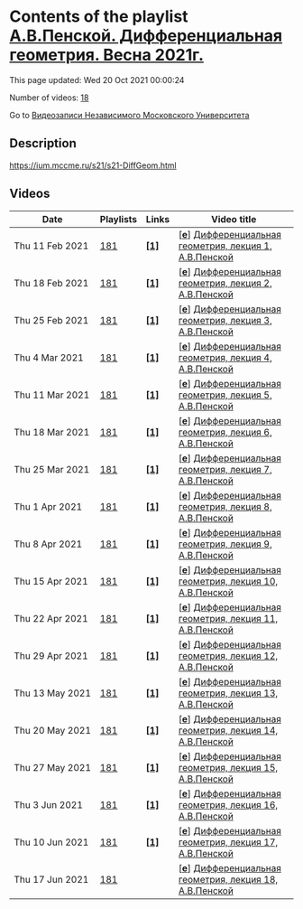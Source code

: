 # Contents of the playlist [А.В.Пенской. Дифференциальная геометрия. Весна 2021г.](https://www.youtube.com/playlist?list=PLp9ABVh6_x4EoScNqVSG_EsZaLbjJLy05)

This page updated: Wed 20 Oct 2021 00:00:24

Number of videos: [18](#videos)

Go to [Видеозаписи Независимого Московского Университета](../README.md)

## Description

<https://ium.mccme.ru/s21/s21-DiffGeom.html>

## Videos

|Date|Playlists|Links|Video title|
|---|---|---|---|
| Thu&nbsp;11&nbsp;Feb&nbsp;2021 | [181](../playlists/181 "А.В.Пенской. Дифференциальная геометрия. Весна 2021г.") | [**[1]**](https://ium.mccme.ru/s21/s21-DiffGeom.html) | [[**e**](https://studio.youtube.com/video/my0PHGbc-Vo/edit "Edit")] [Дифференциальная геометрия, лекция 1, А.В.Пенской](https://www.youtube.com/watch?v=my0PHGbc-Vo&list=PLp9ABVh6_x4EoScNqVSG_EsZaLbjJLy05 "https://ium.mccme.ru/s21/s21-DiffGeom.html") |
| Thu&nbsp;18&nbsp;Feb&nbsp;2021 | [181](../playlists/181 "А.В.Пенской. Дифференциальная геометрия. Весна 2021г.") | [**[1]**](https://ium.mccme.ru/s21/s21-DiffGeom.html) | [[**e**](https://studio.youtube.com/video/hLL_EjOTXuI/edit "Edit")] [Дифференциальная геометрия, лекция 2, А.В.Пенской](https://www.youtube.com/watch?v=hLL_EjOTXuI&list=PLp9ABVh6_x4EoScNqVSG_EsZaLbjJLy05 "https://ium.mccme.ru/s21/s21-DiffGeom.html") |
| Thu&nbsp;25&nbsp;Feb&nbsp;2021 | [181](../playlists/181 "А.В.Пенской. Дифференциальная геометрия. Весна 2021г.") | [**[1]**](https://ium.mccme.ru/s21/s21-DiffGeom.html) | [[**e**](https://studio.youtube.com/video/vjtZqw0oNXA/edit "Edit")] [Дифференциальная геометрия, лекция 3, А.В.Пенской](https://www.youtube.com/watch?v=vjtZqw0oNXA&list=PLp9ABVh6_x4EoScNqVSG_EsZaLbjJLy05 "https://ium.mccme.ru/s21/s21-DiffGeom.html") |
| Thu&nbsp;4&nbsp;Mar&nbsp;2021 | [181](../playlists/181 "А.В.Пенской. Дифференциальная геометрия. Весна 2021г.") | [**[1]**](https://ium.mccme.ru/s21/s21-DiffGeom.html) | [[**e**](https://studio.youtube.com/video/8zCrlmgdNJw/edit "Edit")] [Дифференциальная геометрия, лекция 4, А.В.Пенской](https://www.youtube.com/watch?v=8zCrlmgdNJw&list=PLp9ABVh6_x4EoScNqVSG_EsZaLbjJLy05 "https://ium.mccme.ru/s21/s21-DiffGeom.html") |
| Thu&nbsp;11&nbsp;Mar&nbsp;2021 | [181](../playlists/181 "А.В.Пенской. Дифференциальная геометрия. Весна 2021г.") | [**[1]**](https://ium.mccme.ru/s21/s21-DiffGeom.html) | [[**e**](https://studio.youtube.com/video/_phvzgPBISg/edit "Edit")] [Дифференциальная геометрия, лекция 5, А.В.Пенской](https://www.youtube.com/watch?v=_phvzgPBISg&list=PLp9ABVh6_x4EoScNqVSG_EsZaLbjJLy05 "https://ium.mccme.ru/s21/s21-DiffGeom.html") |
| Thu&nbsp;18&nbsp;Mar&nbsp;2021 | [181](../playlists/181 "А.В.Пенской. Дифференциальная геометрия. Весна 2021г.") | [**[1]**](https://ium.mccme.ru/s21/s21-DiffGeom.html) | [[**e**](https://studio.youtube.com/video/wgvC9NWJ5y0/edit "Edit")] [Дифференциальная геометрия, лекция 6, А.В.Пенской](https://www.youtube.com/watch?v=wgvC9NWJ5y0&list=PLp9ABVh6_x4EoScNqVSG_EsZaLbjJLy05 "https://ium.mccme.ru/s21/s21-DiffGeom.html") |
| Thu&nbsp;25&nbsp;Mar&nbsp;2021 | [181](../playlists/181 "А.В.Пенской. Дифференциальная геометрия. Весна 2021г.") | [**[1]**](https://ium.mccme.ru/s21/s21-DiffGeom.html) | [[**e**](https://studio.youtube.com/video/LMdT4JNMjGo/edit "Edit")] [Дифференциальная геометрия, лекция 7, А.В.Пенской](https://www.youtube.com/watch?v=LMdT4JNMjGo&list=PLp9ABVh6_x4EoScNqVSG_EsZaLbjJLy05 "https://ium.mccme.ru/s21/s21-DiffGeom.html") |
| Thu&nbsp;1&nbsp;Apr&nbsp;2021 | [181](../playlists/181 "А.В.Пенской. Дифференциальная геометрия. Весна 2021г.") | [**[1]**](https://ium.mccme.ru/s21/s21-DiffGeom.html) | [[**e**](https://studio.youtube.com/video/ORUcV61s488/edit "Edit")] [Дифференциальная геометрия, лекция 8, А.В.Пенской](https://www.youtube.com/watch?v=ORUcV61s488&list=PLp9ABVh6_x4EoScNqVSG_EsZaLbjJLy05 "https://ium.mccme.ru/s21/s21-DiffGeom.html") |
| Thu&nbsp;8&nbsp;Apr&nbsp;2021 | [181](../playlists/181 "А.В.Пенской. Дифференциальная геометрия. Весна 2021г.") | [**[1]**](https://ium.mccme.ru/s21/s21-DiffGeom.html) | [[**e**](https://studio.youtube.com/video/zuxOz5pkw9I/edit "Edit")] [Дифференциальная геометрия, лекция 9, А.В.Пенской](https://www.youtube.com/watch?v=zuxOz5pkw9I&list=PLp9ABVh6_x4EoScNqVSG_EsZaLbjJLy05 "https://ium.mccme.ru/s21/s21-DiffGeom.html") |
| Thu&nbsp;15&nbsp;Apr&nbsp;2021 | [181](../playlists/181 "А.В.Пенской. Дифференциальная геометрия. Весна 2021г.") | [**[1]**](https://ium.mccme.ru/s21/s21-DiffGeom.html) | [[**e**](https://studio.youtube.com/video/XfddWLA8uDk/edit "Edit")] [Дифференциальная геометрия, лекция 10, А.В.Пенской](https://www.youtube.com/watch?v=XfddWLA8uDk&list=PLp9ABVh6_x4EoScNqVSG_EsZaLbjJLy05 "https://ium.mccme.ru/s21/s21-DiffGeom.html") |
| Thu&nbsp;22&nbsp;Apr&nbsp;2021 | [181](../playlists/181 "А.В.Пенской. Дифференциальная геометрия. Весна 2021г.") | [**[1]**](https://ium.mccme.ru/s21/s21-DiffGeom.html) | [[**e**](https://studio.youtube.com/video/Inaq5YgoXv0/edit "Edit")] [Дифференциальная геометрия, лекция 11, А.В.Пенской](https://www.youtube.com/watch?v=Inaq5YgoXv0&list=PLp9ABVh6_x4EoScNqVSG_EsZaLbjJLy05 "https://ium.mccme.ru/s21/s21-DiffGeom.html") |
| Thu&nbsp;29&nbsp;Apr&nbsp;2021 | [181](../playlists/181 "А.В.Пенской. Дифференциальная геометрия. Весна 2021г.") | [**[1]**](https://ium.mccme.ru/s21/s21-DiffGeom.html) | [[**e**](https://studio.youtube.com/video/oUcTieiCcCc/edit "Edit")] [Дифференциальная геометрия, лекция 12, А.В.Пенской](https://www.youtube.com/watch?v=oUcTieiCcCc&list=PLp9ABVh6_x4EoScNqVSG_EsZaLbjJLy05 "https://ium.mccme.ru/s21/s21-DiffGeom.html") |
| Thu&nbsp;13&nbsp;May&nbsp;2021 | [181](../playlists/181 "А.В.Пенской. Дифференциальная геометрия. Весна 2021г.") | [**[1]**](https://ium.mccme.ru/s21/s21-DiffGeom.html) | [[**e**](https://studio.youtube.com/video/usG7y7H2O6I/edit "Edit")] [Дифференциальная геометрия, лекция 13, А.В.Пенской](https://www.youtube.com/watch?v=usG7y7H2O6I&list=PLp9ABVh6_x4EoScNqVSG_EsZaLbjJLy05 "https://ium.mccme.ru/s21/s21-DiffGeom.html") |
| Thu&nbsp;20&nbsp;May&nbsp;2021 | [181](../playlists/181 "А.В.Пенской. Дифференциальная геометрия. Весна 2021г.") | [**[1]**](https://ium.mccme.ru/s21/s21-DiffGeom.html) | [[**e**](https://studio.youtube.com/video/WWqiASpbSlc/edit "Edit")] [Дифференциальная геометрия, лекция 14, А.В.Пенской](https://www.youtube.com/watch?v=WWqiASpbSlc&list=PLp9ABVh6_x4EoScNqVSG_EsZaLbjJLy05 "https://ium.mccme.ru/s21/s21-DiffGeom.html") |
| Thu&nbsp;27&nbsp;May&nbsp;2021 | [181](../playlists/181 "А.В.Пенской. Дифференциальная геометрия. Весна 2021г.") | [**[1]**](https://ium.mccme.ru/s21/s21-DiffGeom.html) | [[**e**](https://studio.youtube.com/video/onVW4ZSuNFI/edit "Edit")] [Дифференциальная геометрия, лекция 15, А.В.Пенской](https://www.youtube.com/watch?v=onVW4ZSuNFI&list=PLp9ABVh6_x4EoScNqVSG_EsZaLbjJLy05 "https://ium.mccme.ru/s21/s21-DiffGeom.html") |
| Thu&nbsp;3&nbsp;Jun&nbsp;2021 | [181](../playlists/181 "А.В.Пенской. Дифференциальная геометрия. Весна 2021г.") | [**[1]**](https://ium.mccme.ru/s21/s21-DiffGeom.html) | [[**e**](https://studio.youtube.com/video/ATbHI9gb2mU/edit "Edit")] [Дифференциальная геометрия, лекция 16, А.В.Пенской](https://www.youtube.com/watch?v=ATbHI9gb2mU&list=PLp9ABVh6_x4EoScNqVSG_EsZaLbjJLy05 "https://ium.mccme.ru/s21/s21-DiffGeom.html") |
| Thu&nbsp;10&nbsp;Jun&nbsp;2021 | [181](../playlists/181 "А.В.Пенской. Дифференциальная геометрия. Весна 2021г.") | [**[1]**](https://ium.mccme.ru/s21/s21-DiffGeom.html) | [[**e**](https://studio.youtube.com/video/Sl5nH6fedbc/edit "Edit")] [Дифференциальная геометрия, лекция 17, А.В.Пенской](https://www.youtube.com/watch?v=Sl5nH6fedbc&list=PLp9ABVh6_x4EoScNqVSG_EsZaLbjJLy05 "https://ium.mccme.ru/s21/s21-DiffGeom.html") |
| Thu&nbsp;17&nbsp;Jun&nbsp;2021 | [181](../playlists/181 "А.В.Пенской. Дифференциальная геометрия. Весна 2021г.") |  | [[**e**](https://studio.youtube.com/video/xBve_j1h02Y/edit "Edit")] [Дифференциальная геометрия, лекция 18, А.В.Пенской](https://www.youtube.com/watch?v=xBve_j1h02Y&list=PLp9ABVh6_x4EoScNqVSG_EsZaLbjJLy05) |
